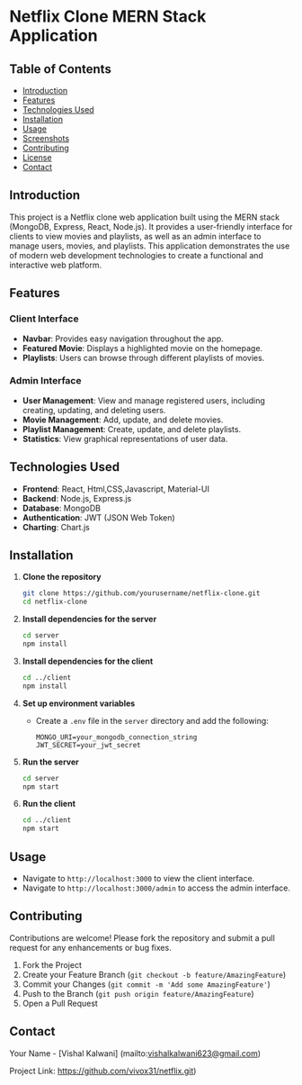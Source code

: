 # Netflix Clone MERN Stack Application

## Table of Contents

- [Introduction](#introduction)
- [Features](#features)
- [Technologies Used](#technologies-used)
- [Installation](#installation)
- [Usage](#usage)
- [Screenshots](#screenshots)
- [Contributing](#contributing)
- [License](#license)
- [Contact](#contact)

## Introduction

This project is a Netflix clone web application built using the MERN stack (MongoDB, Express, React, Node.js). It provides a user-friendly interface for clients to view movies and playlists, as well as an admin interface to manage users, movies, and playlists. This application demonstrates the use of modern web development technologies to create a functional and interactive web platform.

## Features

### Client Interface
- **Navbar**: Provides easy navigation throughout the app.
- **Featured Movie**: Displays a highlighted movie on the homepage.
- **Playlists**: Users can browse through different playlists of movies.

### Admin Interface
- **User Management**: View and manage registered users, including creating, updating, and deleting users.
- **Movie Management**: Add, update, and delete movies.
- **Playlist Management**: Create, update, and delete playlists.
- **Statistics**: View graphical representations of user data.

## Technologies Used

- **Frontend**: React, Html,CSS,Javascript, Material-UI
- **Backend**: Node.js, Express.js
- **Database**: MongoDB
- **Authentication**: JWT (JSON Web Token)
- **Charting**: Chart.js

## Installation

1. **Clone the repository**
   ```sh
   git clone https://github.com/yourusername/netflix-clone.git
   cd netflix-clone
   ```

2. **Install dependencies for the server**
   ```sh
   cd server
   npm install
   ```

3. **Install dependencies for the client**
   ```sh
   cd ../client
   npm install
   ```

4. **Set up environment variables**
   - Create a `.env` file in the `server` directory and add the following:
     ```
     MONGO_URI=your_mongodb_connection_string
     JWT_SECRET=your_jwt_secret
     ```

5. **Run the server**
   ```sh
   cd server
   npm start
   ```

6. **Run the client**
   ```sh
   cd ../client
   npm start
   ```

## Usage

- Navigate to `http://localhost:3000` to view the client interface.
- Navigate to `http://localhost:3000/admin` to access the admin interface.



## Contributing

Contributions are welcome! Please fork the repository and submit a pull request for any enhancements or bug fixes.

1. Fork the Project
2. Create your Feature Branch (`git checkout -b feature/AmazingFeature`)
3. Commit your Changes (`git commit -m 'Add some AmazingFeature'`)
4. Push to the Branch (`git push origin feature/AmazingFeature`)
5. Open a Pull Request



## Contact

Your Name - [Vishal Kalwani]  (mailto:vishalkalwani623@gmail.com)

Project Link: https://github.com/vivox31/netflix.git)
